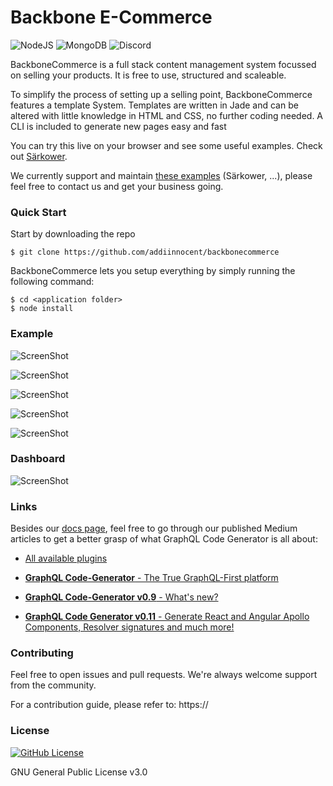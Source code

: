 # Backbone E-Commerce

![NodeJS](https://img.shields.io/badge/NodeJS-brightgreen)
![MongoDB](https://img.shields.io/badge/MongoDB-brightgreen)
![Discord](https://img.shields.io/discord/731065286404341770?label=Chat&style=social)

BackboneCommerce is a full stack content management system focussed on selling your products.
It is free to use, structured and scaleable.

To simplify the process of setting up a selling point, BackboneCommerce features a template System.
Templates are written in Jade and can be altered with little knowledge in HTML and CSS, no further coding needed.
A CLI is included to generate new pages easy and fast

You can try this live on your browser and see some useful examples. Check out [Särkower](https://särkower.de).

We currently support and maintain [these examples](https://) (Särkower, ...), please feel free to contact us and get your business going.

### Quick Start

Start by downloading the repo

    $ git clone https://github.com/addiinnocent/backbonecommerce

BackboneCommerce lets you setup everything by simply running the following command:

    $ cd <application folder>
    $ node install


### Example

![ScreenShot](https://cdn.discordapp.com/attachments/732593192729575454/735804430108065823/Bildschirmfoto_2020-07-23_um_12.23.09.png)

![ScreenShot](https://cdn.discordapp.com/attachments/732593192729575454/735867236010557460/Bildschirmfoto_2020-07-23_um_16.26.43.png)

![ScreenShot](https://cdn.discordapp.com/attachments/732593192729575454/735867276548505640/Bildschirmfoto_2020-07-23_um_16.26.05.png)

![ScreenShot](https://cdn.discordapp.com/attachments/732593192729575454/735867306634117220/Bildschirmfoto_2020-07-23_um_16.27.51.png)

![ScreenShot](https://cdn.discordapp.com/attachments/732593192729575454/735867330835382282/Bildschirmfoto_2020-07-23_um_16.32.31.png)

### Dashboard

![ScreenShot](https://cdn.discordapp.com/attachments/732593192729575454/732593586792562698/Bildschirmfoto_2020-07-14_um_15.41.36.png)

### Links

Besides our [docs page](https://graphql-code-generator.com/docs/getting-started/index), feel free to go through our published Medium articles to get a better grasp of what GraphQL Code Generator is all about:

- [All available plugins](https://graphql-code-generator.com/docs/plugins/index)

- [**GraphQL Code-Generator** - The True GraphQL-First platform](https://the-guild.dev/blog/graphql-code-generator)

- [**GraphQL Code-Generator v0.9** - What's new?](https://the-guild.dev/blog/graphql-code-generator-090)

- [**GraphQL Code Generator v0.11** - Generate React and Angular Apollo Components, Resolver signatures and much more!](https://the-guild.dev/blog/graphql-code-generator-011)

### Contributing

Feel free to open issues and pull requests. We're always welcome support from the community.

For a contribution guide, please refer to: https://

### License

[![GitHub License](https://img.shields.io/github/license/addiinnocent/backbonecommerce)](https://github.com/addiinnocent/backbonecommerce/blob/master/LICENSE)

GNU General Public License v3.0

